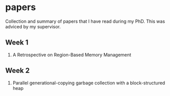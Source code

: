 # papers

Collection and summary of papers that I have read during my PhD. This was adviced by my supervisor.

## Week 1
1. A Retrospective on Region-Based Memory Management

## Week 2
1. Parallel generational-copying garbage collection with a block-structured heap
